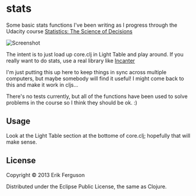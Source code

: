 # stats

Some basic stats functions I've been writing as I progress through the Udacity course [Statistics: The Science of Decisions](https://www.udacity.com/course/st095)

![Screenshot](https://raw.github.com/muraiki/clojurestats/blob/master/screenshot.png)

The intent is to just load up core.clj in Light Table and play around. If you really want to do stats, use a real library like [Incanter](http://incanter.org)

I'm just putting this up here to keep things in sync across multiple computers, but maybe somebody will find it useful! I might come back to this and make it work in cljs...

There's no tests currently, but all of the functions have been used to solve problems in the course so I think they should be ok. :)

## Usage

Look at the Light Table section at the bottome of core.clj; hopefully that will make sense.

## License

Copyright © 2013 Erik Ferguson

Distributed under the Eclipse Public License, the same as Clojure.
